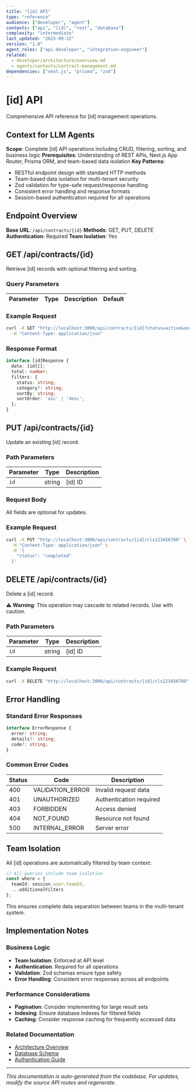 ```yaml
---
title: "[id] API"
type: "reference"
audience: ["developer", "agent"]
contexts: ["api", "[id]", "rest", "database"]
complexity: "intermediate"
last_updated: "2025-09-22"
version: "1.0"
agent_roles: ["api-developer", "integration-engineer"]
related:
  - developer/architecture/overview.md
  - agents/contexts/contract-management.md
dependencies: ["next.js", "prisma", "zod"]
---
```


# [id] API

Comprehensive API reference for [id] management operations.

## Context for LLM Agents

**Scope**: Complete [id] API operations including CRUD, filtering, sorting, and business logic
**Prerequisites**: Understanding of REST APIs, Next.js App Router, Prisma ORM, and team-based data isolation
**Key Patterns**:
- RESTful endpoint design with standard HTTP methods
- Team-based data isolation for multi-tenant security
- Zod validation for type-safe request/response handling
- Consistent error handling and response formats
- Session-based authentication required for all operations

## Endpoint Overview

**Base URL**: `/api/contracts/{id}`
**Methods**: GET, PUT, DELETE
**Authentication**: Required
**Team Isolation**: Yes


## GET /api/contracts/{id}

Retrieve [id] records with optional filtering and sorting.

### Query Parameters

| Parameter | Type | Description | Default |
|-----------|------|-------------|---------|


### Example Request

```bash
curl -X GET "http://localhost:3000/api/contracts/{id}?status=active&sortBy=createdAt&sortOrder=desc" \
  -H "Content-Type: application/json"
```

### Response Format

```typescript
interface [id]Response {
  data: [id][];
  total: number;
  filters: {
    status: string;
    category?: string;
    sortBy: string;
    sortOrder: 'asc' | 'desc';
  };
}
```





## PUT /api/contracts/{id}

Update an existing [id] record.

### Path Parameters

| Parameter | Type | Description |
|-----------|------|-------------|
| `id` | string | [id] ID |

### Request Body

All fields are optional for updates.

### Example Request

```bash
curl -X PUT "http://localhost:3000/api/contracts/{id}/clx123456789" \
  -H "Content-Type: application/json" \
  -d '{
    "status": "completed"
  }'
```



## DELETE /api/contracts/{id}

Delete a [id] record.

⚠️ **Warning**: This operation may cascade to related records. Use with caution.

### Path Parameters

| Parameter | Type | Description |
|-----------|------|-------------|
| `id` | string | [id] ID |

### Example Request

```bash
curl -X DELETE "http://localhost:3000/api/contracts/{id}/clx123456789"
```


## Error Handling

### Standard Error Responses

```typescript
interface ErrorResponse {
  error: string;
  details?: string;
  code?: string;
}
```

### Common Error Codes

| Status | Code | Description |
|--------|------|-------------|
| 400 | VALIDATION_ERROR | Invalid request data |
| 401 | UNAUTHORIZED | Authentication required |
| 403 | FORBIDDEN | Access denied |
| 404 | NOT_FOUND | Resource not found |
| 500 | INTERNAL_ERROR | Server error |


## Team Isolation

All [id] operations are automatically filtered by team context:

```typescript
// All queries include team isolation
const where = {
  teamId: session.user.teamId,
  ...additionalFilters
};
```

This ensures complete data separation between teams in the multi-tenant system.


## Implementation Notes

### Business Logic
- **Team Isolation**: Enforced at API level
- **Authentication**: Required for all operations
- **Validation**: Zod schemas ensure type safety
- **Error Handling**: Consistent error responses across all endpoints

### Performance Considerations
- **Pagination**: Consider implementing for large result sets
- **Indexing**: Ensure database indexes for filtered fields
- **Caching**: Consider response caching for frequently accessed data

### Related Documentation
- [Architecture Overview](../../developer/architecture/overview.md)
- [Database Schema](../../developer/architecture/database.md)
- [Authentication Guide](../../developer/authentication.md)

---

*This documentation is auto-generated from the codebase. For updates, modify the source API routes and regenerate.*